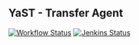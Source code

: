 ## YaST - Transfer Agent

[![Workflow Status](https://github.com/yast/yast-transfer/workflows/CI/badge.svg?branch=master)](
https://github.com/yast/yast-transfer/actions?query=branch%3Amaster)
[![Jenkins Status](https://ci.opensuse.org/buildStatus/icon?job=yast-yast-transfer-master)](
https://ci.opensuse.org/view/Yast/job/yast-yast-transfer-master/)

